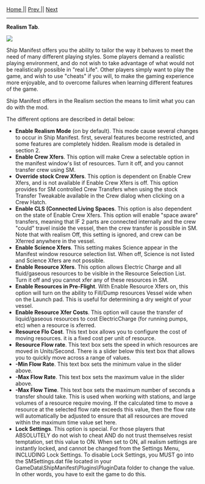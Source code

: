 [Home ](https://github.com/PapaJoesSoup/ShipManifest/wiki)|| [Prev ](https://github.com/PapaJoesSoup/ShipManifest/wiki/1.4---Settings-WIndow)|| [Next](https://github.com/PapaJoesSoup/ShipManifest/wiki/1.4.2-Highlighting-Tab)
***
**Realism Tab**.

![](http://i.imgur.com/Xwy8KyQ.png)

Ship Manifest offers you the ability to tailor the way it behaves to meet the need of many different playing styles.  Some players demand a realistic playing environment, and do not wish to take advantage of what would not be realistically possible in "real Life".  Other players simply want to play the game, and wish to use "cheats" if you will, to make the gaming experience more enjoyable, and to overcome failures when learning different features of the game.

Ship Manifest offers in the Realism section the means to limit what you can do with the mod.

The different options are described in detail below:

- **Enable Realism Mode** (on by default).  This mode cause several changes to occur in Ship Manifest.  first, several features become restricted, and some features are completely hidden.  Realism mode is detailed in section 2.
- **Enable Crew Xfers**.  This option will make Crew a selectable option in the manifest window's list of resources.  Turn it off, and you cannot transfer crew using SM.
- **Override stock Crew Xfers**.  This option is dependent on Enable Crew Xfers, and is not available if Enable Crew Xfers is off.  This option provides for SM controlled Crew Transfers when using the stock Transfer Tweakable available in the Crew dialog when clicking on a Crew Hatch.
- **Enable CLS (Connected Living Spaces**.  This option is also dependent on the state of Enable Crew Xfers.  This option will enable "space aware" transfers, meaning that IF 2 parts are connected internally and the crew "could" travel inside the vessel, then the crew transfer is possible in SM.  Note that with realism Off, this setting is ignored, and crew can be Xferred anywhere in the vessel.
- **Enable Science Xfers**.  This setting makes Science appear in the Manifest window resource selection list.  When off, Science is not listed and Science Xfers are not possible.
- **Enable Resource Xfers**.  This option allows Electric Charge and all fluid/gaseous resources to be visible in the Resource Selection List.  Turn it off and you cannot xfer any of these resources in SM.
- **Enable Resources in Pre-Flight**. With Enable Resource Xfers on, this option will turn on the ability to Fill/Dump resources Vessel wide when on the Launch pad.  This is useful for determining a dry weight of your vessel.
- **Enable Resource Xfer Costs**.  This option will cause the transfer of liquid/gaseous resources to cost ElectricCharge (for running pumps, etc) when a resource is xferred.
- **Resource Flo Cost**.  This text box allows you to configure the cost of moving resources.   it is a fixed cost per unit of resource.
- **Resource Flow rate**.  This text box sets the speed in which resources are moved in Units/Second.  There is a slider below this text box that allows you to  quickly move across a range of values.
- **-Min Flow Rate**.  This text box sets the minimum value in the slider above.
- **-Max Flow Rate**.  This text box sets the maximum value in the slider above.
- **-Max Flow Time**.  This text box sets the maximum number of seconds a transfer should take.  This is used when working with stations, and large volumes of a resource require moving.  If the calculated time to move a resource at the selected flow rate exceeds this value, then the flow rate will automatically be adjusted to ensure that all resources are moved within the maximum time value set here.
- **Lock Settings**.  This option is special.  For those players that ABSOLUTELY do not wish to cheat AND do not trust themselves resist temptation, set this value to ON.  When set to ON, all realism settings are instantly locked, and cannot be changed from the Settings Menu, INCLUDING Lock Settings.  To disable Lock Settings, you MUST go into the SMSettings.dat file located in your GameData\ShipManifest\Plugins\PluginData folder to change the value. In other words, you have to exit the game to do this.
